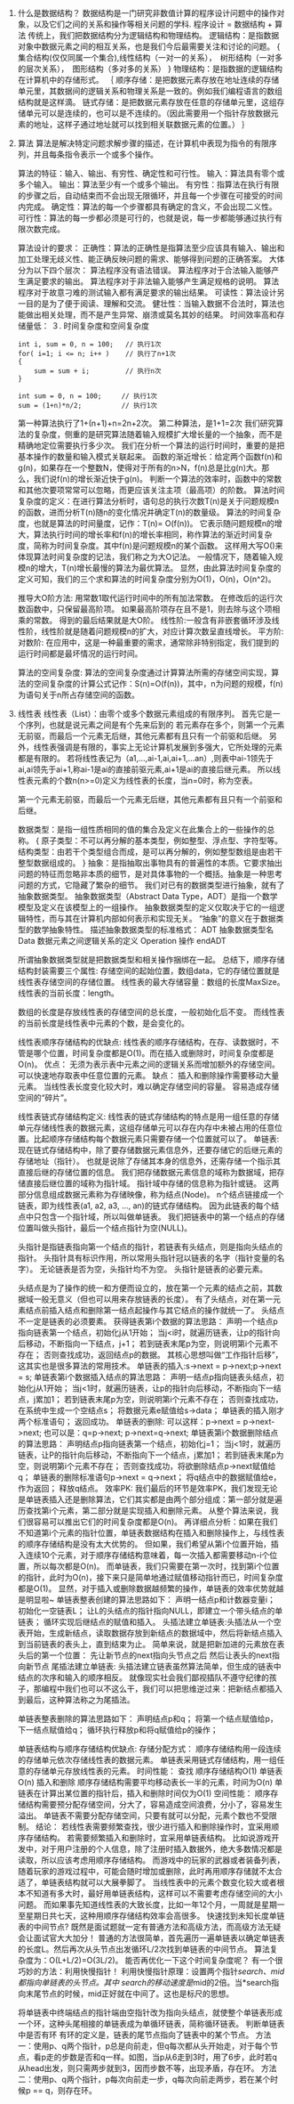 1. 什么是数据结构？
	数据结构是一门研究非数值计算的程序设计问题中的操作对象，以及它们之间的关系和操作等相关问题的学科.
	程序设计 = 数据结构 + 算法
	传统上，我们把数据结构分为逻辑结构和物理结构。
	逻辑结构：是指数据对象中数据元素之间的相互关系，也是我们今后最需要关注和讨论的问题。
	{
		集合结构(仅仅同属一个集合),线性结构（一对一的关系），　树形结构（一对多的层次关系），　图形结构（多对多的关系）
	}
	物理结构：是指数据的逻辑结构在计算机中的存储形式。
	｛
		顺序存储：是把数据元素存放在地址连续的存储单元里，其数据间的逻辑关系和物理关系是一致的。例如我们编程语言的数组结构就是这样滴。
		链式存储：是把数据元素存放在任意的存储单元里，这组存储单元可以是连续的，也可以是不连续的。（因此需要用一个指针存放数据元素的地址，这样子通过地址就可以找到相关联数据元素的位置。）
	｝
2. 算法
	算法是解决特定问题求解步骤的描述，在计算机中表现为指令的有限序列，并且每条指令表示一个或多个操作。

	算法的特征：输入、输出、有穷性、确定性和可行性。
	输入：算法具有零个或多个输入。
	输出：算法至少有一个或多个输出。
	有穷性：指算法在执行有限的步骤之后，自动结束而不会出现无限循环，并且每一个步骤在可接受的时间内完成。
	确定性：算法的每一个步骤都具有确定的含义，不会出现二义性。
	可行性：算法的每一步都必须是可行的，也就是说，每一步都能够通过执行有限次数完成。

	算法设计的要求：
	正确性：算法的正确性是指算法至少应该具有输入、输出和加工处理无歧义性、能正确反映问题的需求、能够得到问题的正确答案。
	大体分为以下四个层次：
    算法程序没有语法错误。
    算法程序对于合法输入能够产生满足要求的输出。
    算法程序对于非法输入能够产生满足规格的说明。
    算法程序对于故意刁难的测试输入都有满足要求的输出结果。
	可读性：算法设计另一目的是为了便于阅读、理解和交流。
	健壮性：当输入数据不合法时，算法也能做出相关处理，而不是产生异常、崩溃或莫名其妙的结果。
	时间效率高和存储量低：
３. 时间复杂度和空间复杂度
	```
	int i, sum = 0, n = 100;   // 执行1次
	for( i=1; i <= n; i++ )    // 执行了n+1次
	{
    	sum = sum + i;         // 执行n次
	}
	```
	```
	int sum = 0, n = 100;     // 执行1次
	sum = (1+n)*n/2;          // 执行1次
	```
	第一种算法执行了1+(n+1)+n=2n+2次。
	第二种算法，是1+1=2次
	我们研究算法的复杂度，侧重的是研究算法随着输入规模扩大增长量的一个抽象，而不是精确地定位需要执行多少次。
	我们在分析一个算法的运行时间时，重要的是把基本操作的数量和输入模式关联起来。
	函数的渐近增长：给定两个函数f(n)和g(n)，如果存在一个整数N，使得对于所有的n>N，f(n)总是比g(n)大。那么，我们说f(n)的增长渐近快于g(n)。
	判断一个算法的效率时，函数中的常数和其他次要项常常可以忽略，而更应该关注主项（最高项）的阶数。
	算法时间复杂度的定义：在进行算法分析时，语句总的执行次数T(n)是关于问题规模n的函数，进而分析T(n)随n的变化情况并确定T(n)的数量级。
	算法的时间复杂度，也就是算法的时间量度，记作：T(n)= O(f(n))。
	它表示随问题规模n的增大，算法执行时间的增长率和f(n)的增长率相同，称作算法的渐近时间复杂度，简称为时间复杂度。其中f(n)是问题规模n的某个函数。
	这样用大写O()来体现算法时间复杂度的记法，我们称之为大O记法。
	一般情况下，随着输入规模n的增大，T(n)增长最慢的算法为最优算法。
	显然，由此算法时间复杂度的定义可知，我们的三个求和算法的时间复杂度分别为O(1)，O(n)，O(n^2)。

	推导大O阶方法:
	用常数1取代运行时间中的所有加法常数。
	在修改后的运行次数函数中，只保留最高阶项。
	如果最高阶项存在且不是1，则去除与这个项相乘的常数。
	得到的最后结果就是大O阶。
	线性阶:一般含有非嵌套循环涉及线性阶，线性阶就是随着问题规模n的扩大，对应计算次数呈直线增长。
	平方阶:
	对数阶:
	在应用中，这是一种最重要的需求，通常除非特别指定，我们提到的运行时间都是最坏情况的运行时间。

	算法的空间复杂度:
	算法的空间复杂度通过计算算法所需的存储空间实现，算法的空间复杂度的计算公式记作：S(n)=O(f(n))，其中，n为问题的规模，f(n)为语句关于n所占存储空间的函数。
4. 线性表
	线性表（List）：由零个或多个数据元素组成的有限序列。
	首先它是一个序列，也就是说元素之间是有个先来后到的
	若元素存在多个，则第一个元素无前驱，而最后一个元素无后继，其他元素都有且只有一个前驱和后继。
	另外，线性表强调是有限的，事实上无论计算机发展到多强大，它所处理的元素都是有限的。
	若将线性表记为（a1,…,ai-1,ai,ai+1,…an）,则表中ai-1领先于ai,ai领先于ai+1,称ai-1是ai的直接前驱元素,ai+1是ai的直接后继元素。
	所以线性表元素的个数n(n>=0)定义为线性表的长度，当n=0时，称为空表。

	第一个元素无前驱，而最后一个元素无后继，其他元素都有且只有一个前驱和后继。

	数据类型：是指一组性质相同的值的集合及定义在此集合上的一些操作的总称。
	{
		原子类型：不可以再分解的基本类型，例如整型、浮点型、字符型等。
		结构类型：由若干个类型组合而成，是可以再分解的，例如整型数组是由若干整型数据组成的。
	}
	抽象：是指抽取出事物具有的普遍性的本质。它要求抽出问题的特征而忽略非本质的细节，是对具体事物的一个概括。抽象是一种思考问题的方式，它隐藏了繁杂的细节。
	我们对已有的数据类型进行抽象，就有了抽象数据类型。
	抽象数据类型（Abstract Data Type，ADT）是指一个数学模型及定义在该模型上的一组操作。
	抽象数据类型的定义仅取决于它的一组逻辑特性，而与其在计算机内部如何表示和实现无关。
	“抽象”的意义在于数据类型的数学抽象特性。
	描述抽象数据类型的标准格式：
	ADT 抽象数据类型名
	Data
    数据元素之间逻辑关系的定义
		Operation
    操作
	endADT

	所谓抽象数据类型就是把数据类型和相关操作捆绑在一起。
	总结下，顺序存储结构封装需要三个属性:
	存储空间的起始位置，数组data，它的存储位置就是线性表存储空间的存储位置。
	线性表的最大存储容量：数组的长度MaxSize。
	线性表的当前长度：length。

	数组的长度是存放线性表的存储空间的总长度，一般初始化后不变。
	而线性表的当前长度是线性表中元素的个数，是会变化的。

	线性表顺序存储结构的优缺点:
	线性表的顺序存储结构，在存、读数据时，不管是哪个位置，时间复杂度都是O(1)。而在插入或删除时，时间复杂度都是O(n)。
	优点：
	无须为表示表中元素之间的逻辑关系而增加额外的存储空间。
	可以快速地存取表中任意位置的元素。
	缺点：
	插入和删除操作需要移动大量元素。
	当线性表长度变化较大时，难以确定存储空间的容量。
	容易造成存储空间的“碎片”。

	线性表链式存储结构定义:
	线性表的链式存储结构的特点是用一组任意的存储单元存储线性表的数据元素，这组存储单元可以存在内存中未被占用的任意位置。比起顺序存储结构每个数据元素只需要存储一个位置就可以了。
	单链表:
	现在链式存储结构中，除了要存储数据元素信息外，还要存储它的后继元素的存储地址（指针）。
	也就是说除了存储其本身的信息外，还需存储一个指示其直接后继的存储位置的信息。
	我们把存储数据元素信息的域称为数据域，把存储直接后继位置的域称为指针域。
	指针域中存储的信息称为指针或链。
	这两部分信息组成数据元素称为存储映像，称为结点(Node)。
	n个结点链接成一个链表，即为线性表(a1, a2, a3, …, an)的链式存储结构。
	因为此链表的每个结点中只包含一个指针域，所以叫做单链表。
	我们把链表中的第一个结点的存储位置叫做头指针，最后一个结点指针为空(NULL)。

	头指针是指链表指向第一个结点的指针，若链表有头结点，则是指向头结点的指针。
	头指针具有标识作用，所以常用头指针冠以链表的名字（指针变量的名字）。
	无论链表是否为空，头指针均不为空。
	头指针是链表的必要元素。

	头结点是为了操作的统一和方便而设立的，放在第一个元素的结点之前，其数据域一般无意义（但也可以用来存放链表的长度）。
	有了头结点，对在第一元素结点前插入结点和删除第一结点起操作与其它结点的操作就统一了。
	头结点不一定是链表的必须要素。
	获得链表第i个数据的算法思路：
	声明一个结点p指向链表第一个结点，初始化j从1开始；
	当j<i时，就遍历链表，让p的指针向后移动，不断指向一下结点，j+1；
	若到链表末尾p为空，则说明第i个元素不存在；
	否则查找成功，返回结点p的数据。
	其核心思想叫做“工作指针后移”，这其实也是很多算法的常用技术。
	单链表的插入:s->next = p->next;p->next = s;
	单链表第i个数据插入结点的算法思路：
	声明一结点p指向链表头结点，初始化j从1开始；
	当j<1时，就遍历链表，让p的指针向后移动，不断指向下一结点，j累加1；
	若到链表末尾p为空，则说明第i个元素不存在；
	否则查找成功，在系统中生成一个空结点s；
	将数据元素e赋值给s->data；
	单链表的插入刚才两个标准语句；
	返回成功。
	单链表的删除:
	可以这样：p->next = p->next->next;
	也可以是：q=p->next; p->next=q->next;
	单链表第i个数据删除结点的算法思路：
	声明结点p指向链表第一个结点，初始化j=1；
	当j<1时，就遍历链表，让P的指针向后移动，不断指向下一个结点，j累加1；
	若到链表末尾p为空，则说明第i个元素不存在；
	否则查找成功，将欲删除结点p->next赋值给q；
	单链表的删除标准语句p->next = q->next；
	将q结点中的数据赋值给e，作为返回；
	释放q结点。
	效率PK:
	我们最后的环节是效率PK，我们发现无论是单链表插入还是删除算法，它们其实都是由两个部分组成：第一部分就是遍历查找第i个元素，第二部分就是实现插入和删除元素。
	从整个算法来说，我们很容易可以推出它们的时间复杂度都是O(n)。
	再详细点分析：如果在我们不知道第i个元素的指针位置，单链表数据结构在插入和删除操作上，与线性表的顺序存储结构是没有太大优势的。
	但如果，我们希望从第i个位置开始，插入连续10个元素，对于顺序存储结构意味着，每一次插入都需要移动n-i个位置，所以每次都是O(n)。
	而单链表，我们只需要在第一次时，找到第i个位置的指针，此时为O(n)，接下来只是简单地通过赋值移动指针而已，时间复杂度都是O(1)。
	显然，对于插入或删除数据越频繁的操作，单链表的效率优势就越是明显啦~
	单链表整表创建的算法思路如下：
	声明一结点p和计数器变量i；
	初始化一空链表L；
	让L的头结点的指针指向NULL，即建立一个带头结点的单链表；
	循环实现后继结点的赋值和插入。
	头插法建立单链表:头插法从一个空表开始，生成新结点，读取数据存放到新结点的数据域中，然后将新结点插入到当前链表的表头上，直到结束为止。
	简单来说，就是把新加进的元素放在表头后的第一个位置：
	先让新节点的next指向头节点之后
	然后让表头的next指向新节点
	尾插法建立单链表:
	头插法建立链表虽然算法简单，但生成的链表中结点的次序和输入的顺序相反。
	就像现实社会我们鄙视插队不遵守纪律的孩子，那编程中我们也可以不这么干，我们可以把思维逆过来：把新结点都插入到最后，这种算法称之为尾插法。

	单链表整表删除的算法思路如下：
	声明结点p和q；
	将第一个结点赋值给p，下一结点赋值给q；
	循环执行释放p和将q赋值给p的操作；

	单链表结构与顺序存储结构优缺点:
	存储分配方式：
	顺序存储结构用一段连续的存储单元依次存储线性表的数据元素。
	单链表采用链式存储结构，用一组任意的存储单元存放线性表的元素。
	时间性能：
	查找
	顺序存储结构O(1)
	单链表O(n)
	插入和删除
	顺序存储结构需要平均移动表长一半的元素，时间为O(n)
	单链表在计算出某位置的指针后，插入和删除时间仅为O(1)
	空间性能：
	顺序存储结构需要预分配存储空间，分大了，容易造成空间浪费，分小了，容易发生溢出。
	单链表不需要分配存储空间，只要有就可以分配，元素个数也不受限制。
	结论：
	若线性表需要频繁查找，很少进行插入和删除操作时，宜采用顺序存储结构。
	若需要频繁插入和删除时，宜采用单链表结构。
	比如说游戏开发中，对于用户注册的个人信息，除了注册时插入数据外，绝大多数情况都是读取，所以应该考虑用顺序存储结构。
	而游戏中的玩家的武器或者装备列表，随着玩家的游戏过程中，可能会随时增加或删除，此时再用顺序存储就不太合适了，单链表结构就可以大展拳脚了。
	当线性表中的元素个数变化较大或者根本不知道有多大时，最好用单链表结构，这样可以不需要考虑存储空间的大小问题。
	而如果事先知道线性表的大致长度，比如一年12个月，一周就是星期一至星期日共七天，这种用顺序存储结构效率会高很多。
	快速找到未知长度单链表的中间节点?
	既然是面试题就一定有普通方法和高级方法，而高级方法无疑会让面试官大大加分！
	普通的方法很简单，首先遍历一遍单链表以确定单链表的长度L。然后再次从头节点出发循环L/2次找到单链表的中间节点。
	算法复杂度为：O(L+L/2)=O(3L/2)。
	能否再优化一下这个时间复杂度呢？
	有一个很巧妙的方法：利用快慢指针！
	利用快慢指针原理：设置两个指针*search、*mid都指向单链表的头节点。其中* search的移动速度是*mid的2倍。当*search指向末尾节点的时候，mid正好就在中间了。这也是标尺的思想。

	将单链表中终端结点的指针端由空指针改为指向头结点，就使整个单链表形成一个环，这种头尾相接的单链表成为单循环链表，简称循环链表。
	判断单链表中是否有环
	有环的定义是，链表的尾节点指向了链表中的某个节点。
	方法一：使用p、q两个指针，p总是向前走，但q每次都从头开始走，对于每个节点，看p走的步数是否和q一样。如图，当p从6走到3时，用了6步，此时若q从head出发，则只需两步就到3，因而步数不等，出现矛盾，存在环。
	方法二：使用p、q两个指针，p每次向前走一步，q每次向前走两步，若在某个时候p == q，则存在环。
